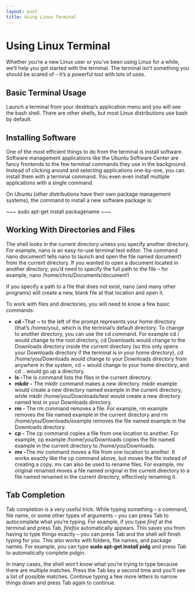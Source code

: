 ```yaml
---
layout: post
title: Using Linux Terminal
---
```

<h1>Using Linux Terminal</h1>
<p>Whether you’re a new Linux user or you’ve been using Linux for a while, we’ll help you get started with the terminal. The terminal isn’t something you should be scared of – it’s a powerful tool with lots of uses.</p>

<h2>Basic Terminal Usage</h2>
<p>Launch a terminal from your desktop’s application menu and you will see the bash shell. There are other shells, but most Linux distributions use bash by default.</p>

<h2>Installing Software</h2>
<p>One of the most efficient things to do from the terminal is install software. Software management applications like the Ubuntu Software Center are fancy frontends to the few terminal commands they use in the background. Instead of clicking around and selecting applications one-by-one, you can install them with a terminal command. You even even install multiple applications with a single command.</p>
<p>On Ubuntu (other distributions have their own package management systems), the command to install a new software package is:</p>
~~~
sudo apt-get install packagename
~~~

<h2>Working With Directories and Files</h2>
<p>The shell looks in the current directory unless you specify another directory. For example, nano is an easy-to-use terminal text editor. The command nano document1 tells nano to launch and open the file named document1 from the current directory. If you wanted to open a document located in another directory, you’d need to specify the full path to the file – for example, nano /home/chris/Documents/document1 </p>
<p>If you specify a path to a file that does not exist, nano (and many other programs) will create a new, blank file at that location and open it.</p>
<p>To work with files and directories, you will need to know a few basic commands:</p>
<ul>
  <li><strong>cd -</strong>That ~ to the left of the prompt represents your home directory (that’s /home/you), which is the terminal’s default directory. To change to another directory, you can use the cd command. For example cd / would change to the root directory, cd Downloads would change to the Downloads directory inside the current directory (so this only opens your Downloads directory if the terminal is in your home directory), cd /home/you/Downloads would change to your Downloads directory from anywhere in the system, cd ~ would change to your home directory, and cd .. would go up a directory.
  </li>
  <li><strong>ls -</strong>The ls command lists the files in the current directory.</li>
  <li><strong>mkdir -</strong> The mkdir command makes a new directory. mkdir example would create a new directory named example in the current directory, while mkdir /home/you/Downloads/test would create a new directory named test in your Downloads directory.</li>
  <li><strong>rm -</strong> The rm command removes a file. For example, rm example removes the file named example in the current directory and rm /home/you/Downloads/example removes the file named example in the Downloads directory.</li>
  <li><strong>cp -</strong> The cp command copies a file from one location to another. For example, cp example /home/you/Downloads copies the file named example in the current directory to /home/you/Downloads.</li>
  <li><strong>mv -</strong>The mv command moves a file from one location to another. It works exactly like the cp command above, but moves the file instead of creating a copy. mv can also be used to rename files. For example, mv original renamed moves a file named original in the current directory to a file named renamed in the current directory, effectively renaming it.</li>
</ul>

<h2>Tab Completion</h2>
<p>Tab completion is a very useful trick. While typing something – a command, file name, or some other types of arguments – you can press Tab to autocomplete what you’re typing. For example, if you type <em>firef</em> at the terminal and press Tab, <em>firefox</em> automatically appears. This saves you from having to type things exactly – you can press Tab and the shell will finish typing for you. This also works with folders, file names, and package names. For example, you can type <strong>sudo apt-get install pidg</strong> and press <em>Tab</em> to automatically complete pidgin.</p>
<p>In many cases, the shell won’t know what you’re trying to type because there are multiple matches. Press the Tab key a second time and you’ll see a list of possible matches. Continue typing a few more letters to narrow things down and press Tab again to continue.</p>
